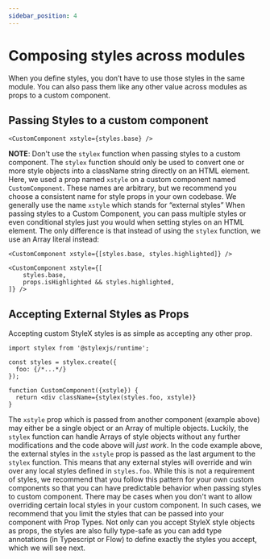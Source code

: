```yaml
---
sidebar_position: 4
---
```

# Composing styles across modules

When you define styles, you don’t have to use those styles in the same module. You can also pass them like any other value across modules as props to a custom component.

## Passing Styles to a custom component

```tsx
<CustomComponent xstyle={styles.base} />
```

**NOTE**: Don't use the `stylex` function when passing styles to a custom component. The `stylex` function should only be used to convert one or more style objects into a className string directly on an HTML element.
Here, we used a prop named `xstyle` on a custom component named `CustomComponent`. These names are arbitrary, but we recommend you choose a consistent name for style props in your own codebase. We generally use the name `xstyle` which stands for “external styles”
When passing styles to a Custom Component, you can pass multiple styles or even conditional styles just you would when setting styles on an HTML element. The only difference is that instead of using the `stylex` function, we use an Array literal instead:

```tsx
<CustomComponent xstyle={[styles.base, styles.highlighted]} />
```

```tsx
<CustomComponent xstyle={[
    styles.base,
    props.isHighlighted && styles.highlighted,
]} />
```

## Accepting External Styles as Props

Accepting custom StyleX styles is as simple as accepting any other prop.

```tsx
import stylex from '@stylexjs/runtime';

const styles = stylex.create({
  foo: {/*...*/}
});

function CustomComponent({xstyle}) {
  return <div className={stylex(styles.foo, xstyle)}
}
```

The `xstyle` prop which is passed from another component (example above) may either be a single object or an Array of multiple objects. Luckily, the `stylex` function can handle Arrays of style objects without any further modifications and the code above will *just work*.
In the code example above, the external styles in the `xstyle` prop is passed as the last argument to the `stylex` function. This means that any external styles will override and win over any local styles defined in `styles.foo`. While this is not a requirement of styles, we recommend that you follow this pattern for your own custom components so that you can have predictable behavior when passing styles to custom component.
There may be cases when you don't want to allow overriding certain local styles in your custom component. In such cases, we recommend that you limit the styles that can be passed into your component with Prop Types.
Not only can you accept StyleX style objects as props, the styles are also fully type-safe as you can add type annotations (in Typescript or Flow) to define exactly the styles you accept, which we will see next.
